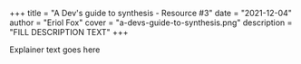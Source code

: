 +++
title = "A Dev's guide to synthesis - Resource #3"
date = "2021-12-04"
author = "Eriol Fox"
cover = "a-devs-guide-to-synthesis.png"
description = "FILL DESCRIPTION TEXT"
+++

Explainer text goes here
